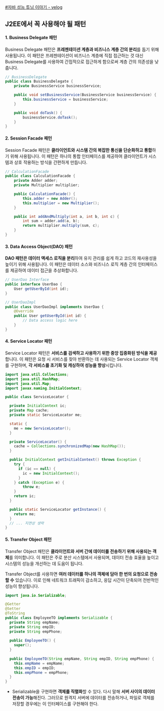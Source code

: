 [#자바 성능 튜닝 이야기 - velog](https://velog.io/tags/%EC%9E%90%EB%B0%94-%EC%84%B1%EB%8A%A5-%ED%8A%9C%EB%8B%9D-%EC%9D%B4%EC%95%BC%EA%B8%B0)

## J2EE에서 꼭 사용해야 될 패턴
#### 1. Business Delegate 패턴
Business Delegate 패턴은 **프레젠테이션 계층과 비즈니스 계층 간의 분리**를 돕기 위해 사용됩니다. 이 패턴은 프레젠테이션이 비즈니스 계층에 직접 접근하는 것 대신 Business Delegate를 사용하여 간접적으로 접근하게 함으로써 계층 간의 의존성을 낮춥니다.
```java
// BusinessDelegate
public class BusinessDelegate {
    private BusinessService businessService;

    public void setBusinessService(BusinessService businessService) {
        this.businessService = businessService;
    }

    public void doTask() {
        businessService.doTask();
    }
}
```


#### 2. Session Facade 패턴
Session Facade 패턴은 **클라이언트와 시스템 간의 복잡한 통신을 단순화하고 통합**하기 위해 사용됩니다. 이 패턴은 하나의 통합 인터페이스를 제공하여 클라이언트가 시스템과 상호 작용하는 방식을 간편하게 만듭니다.
```java
// CalculationFacade
public class CalculationFacade {
    private Adder adder;
    private Multiplier multiplier;

    public CalculationFacade() {
        this.adder = new Adder();
        this.multiplier = new Multiplier();
    }

    public int addAndMultiply(int a, int b, int c) {
        int sum = adder.add(a, b);
        return multiplier.multiply(sum, c);
    }
}
```


#### 3. Data Access Object(DAO) 패턴
**DAO 패턴은 데이터 액세스 로직을 분리**하여 유지 관리를 쉽게 하고 코드의 재사용성을 높이기 위해 사용됩니다. 이 패턴은 데이터 소스와 비즈니스 로직 계층 간의 인터페이스를 제공하여 데이터 접근을 추상화합니다.
```java
// UserDao Interface
public interface UserDao {
    User getUserById(int id);
}

// UserDaoImpl
public class UserDaoImpl implements UserDao {
    @Override
    public User getUserById(int id) {
        // Data access logic here
    }
}
```


#### 4. Service Locator 패턴
Service Locator 패턴은 **서비스를 검색하고 사용하기 위한 중앙 집중화된 방식을 제공**합니다. 이 패턴은 요청 시 서비스를 찾아 반환하는 데 사용되는 Service Locator 객체를 구현하며, **각 서비스를 초기화 및 캐싱하여 성능을 향상**시킵니다.

```java
import java.util.Collections;
import java.util.HashMap;
import java.util.Map;
import javax.naming.InitialContext;

public class ServiceLocator {

  private InitialContext ic;
  private Map cache;
  private static ServiceLocator me;

  static {
    me = new ServiceLocator();
  }

  private ServiceLocator() {
    cache = Collections.synchronizedMap(new HashMap());
  }

  public InitialContext getInitialContext() throws Exception {
    try {
      if (ic == null) {
        ic = new InitialContext();
      }
    } catch (Exception e) {
        throw e;
    }
    return ic;
  }

  public static ServiceLocator getInstance() {
    return me;
  }
  // ... 지면상 생략
}
```


#### 5. Transfer Object 패턴
Transfer Object 패턴은 **클라이언트와 서버 간에 데이터를 전송하기 위해 사용되는 객체**를 의미합니다. 이 패턴은 주로 분산 시스템에서 사용되며, 데이터 전송 효율을 높이고 시스템의 성능을 개선하는 데 도움이 됩니다.

Transfer Object를 사용하면 **여러 데이터를 하나의 객체에 담아 한 번의 요청으로 전송할 수** 있습니다. 이로 인해 네트워크 트래픽이 감소하고, 응답 시간이 단축되어 전반적인 성능이 향상됩니다.

```java
import java.io.Serializable;

@Getter
@Setter
@ToString
public class EmployeeTO implements Serializable {
  private String empName;
  private String empID;
  private String empPhone;
  
  public EmployeeTO() {
    super();
  }
  
  public EmployeeTO(String empName, String empID, String empPhone) {
    this.empName = empName;
    this.empID = empID;
    this.empPhone = empPhone;
  }
}
```
- Serializable을 구현하면 **객체를 직렬화**할 수 있다. 다시 말해 **서버 사이의 데이터 전송이 가능**해진다. 그러므로 원격지 서버에 데이터를 전송하거나, 파일로 객체를 저장할 경우에는 이 인터페이스를 구현해야 한다.
